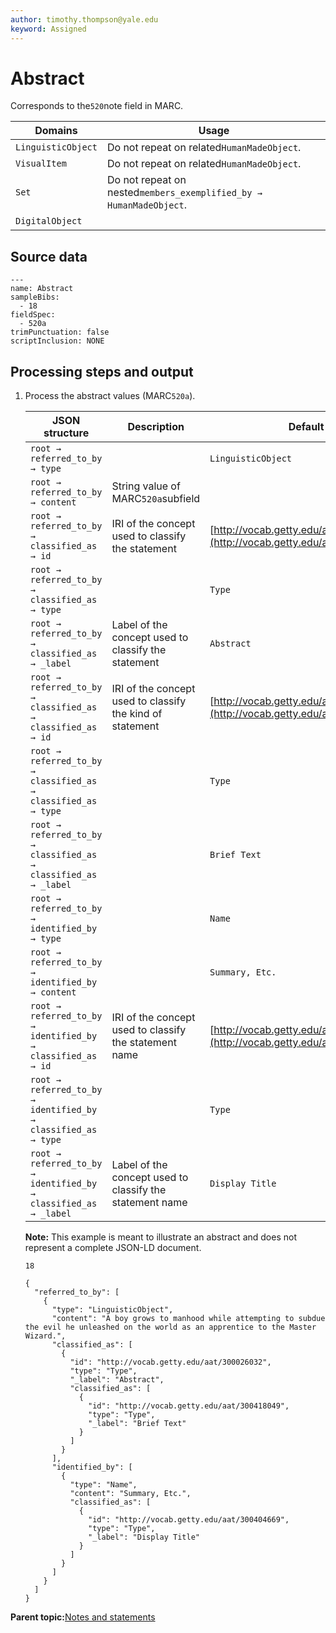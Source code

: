 ```yaml
---
author: timothy.thompson@yale.edu
keyword: Assigned
---
```


# Abstract

Corresponds to the`520`note field in MARC.

|Domains|Usage|
|-------|-----|
|`LinguisticObject`|Do not repeat on related`HumanMadeObject`.|
|`VisualItem`|Do not repeat on related`HumanMadeObject`.|
|`Set`|Do not repeat on nested`members_exemplified_by → HumanMadeObject`.|
|`DigitalObject`| |

## Source data

```
---
name: Abstract
sampleBibs:
  - 18
fieldSpec:
  - 520a
trimPunctuation: false
scriptInclusion: NONE
```

## Processing steps and output

1.  Process the abstract values \(MARC`520a`\).

    |JSON structure|Description|Default|
    |--------------|-----------|-------|
    |`root → referred_to_by → type`| |`LinguisticObject`|
    |`root → referred_to_by → content`|String value of MARC`520a`subfield| |
    |`root → referred_to_by → classified_as → id`|IRI of the concept used to classify the statement|[http://vocab.getty.edu/aat/300026032](http://vocab.getty.edu/aat/300026032)|
    |`root → referred_to_by → classified_as → type`| |`Type`|
    |`root → referred_to_by → classified_as → _label`|Label of the concept used to classify the statement|`Abstract`|
    |`root → referred_to_by → classified_as → classified_as → id`|IRI of the concept used to classify the kind of statement|[http://vocab.getty.edu/aat/300418049](http://vocab.getty.edu/aat/300418049)|
    |`root → referred_to_by → classified_as → classified_as → type`| |`Type`|
    |`root → referred_to_by → classified_as → classified_as → _label`| |`Brief Text`|
    |`root → referred_to_by → identified_by → type`| |`Name`|
    |`root → referred_to_by → identified_by → content`| |`Summary, Etc.`|
    |`root → referred_to_by → identified_by → classified_as → id`|IRI of the concept used to classify the statement name|[http://vocab.getty.edu/aat/300404669](http://vocab.getty.edu/aat/300404669)|
    |`root → referred_to_by → identified_by → classified_as → type`| |`Type`|
    |`root → referred_to_by → identified_by → classified_as → _label`|Label of the concept used to classify the statement name|`Display Title`|

    **Note:** This example is meant to illustrate an abstract and does not represent a complete JSON-LD document.

    `18`

    ```
    {
      "referred_to_by": [
        {
          "type": "LinguisticObject",
          "content": "A boy grows to manhood while attempting to subdue the evil he unleashed on the world as an apprentice to the Master Wizard.",
          "classified_as": [
            {
              "id": "http://vocab.getty.edu/aat/300026032",
              "type": "Type",
              "_label": "Abstract",
              "classified_as": [
                {
                  "id": "http://vocab.getty.edu/aat/300418049",
                  "type": "Type",
                  "_label": "Brief Text"
                }
              ]
            }
          ],
          "identified_by": [
            {
              "type": "Name",
              "content": "Summary, Etc.",
              "classified_as": [
                {
                  "id": "http://vocab.getty.edu/aat/300404669",
                  "type": "Type",
                  "_label": "Display Title"
                }
              ]
            }
          ]
        }
      ]
    }
    ```


**Parent topic:**[Notes and statements](../../concepts/notes_and_statements.md)

